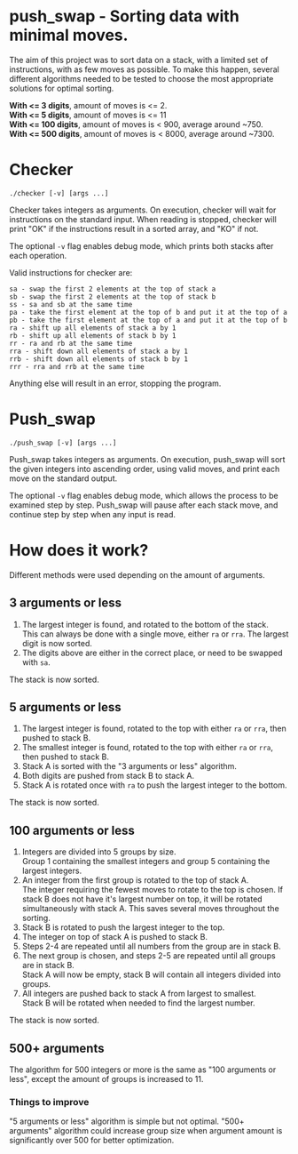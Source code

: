 # push_swap - Sorting data with minimal moves.

The aim of this project was to sort data on a stack, with a limited set of instructions, with as few moves as possible.
To make this happen, several different algorithms needed to be tested to choose the most appropriate solutions for optimal sorting.

**With <= 3 digits**, amount of moves is <= 2.  
**With <= 5 digits**, amount of moves is <= 11  
**With <= 100 digits**, amount of moves is < 900, average around ~750.  
**With <= 500 digits**, amount of moves is < 8000, average around ~7300.  
# Checker
  ```
./checker [-v] [args ...]
  ``` 
Checker takes integers as arguments. On execution, checker will wait for instructions on the standard input. When reading is stopped, checker will print "OK" if the instructions result in a sorted array, and "KO" if not.

The optional ```-v``` flag enables debug mode, which prints both stacks after each operation.

 Valid instructions for checker are:
```
sa - swap the first 2 elements at the top of stack a  
sb - swap the first 2 elements at the top of stack b  
ss - sa and sb at the same time  
pa - take the first element at the top of b and put it at the top of a  
pb - take the first element at the top of a and put it at the top of b  
ra - shift up all elements of stack a by 1  
rb - shift up all elements of stack b by 1  
rr - ra and rb at the same time  
rra - shift down all elements of stack a by 1  
rrb - shift down all elements of stack b by 1  
rrr - rra and rrb at the same time  
```
Anything else will result in an error, stopping the program.

# Push_swap
  ```
./push_swap [-v] [args ...]
  ``` 
Push_swap takes integers as arguments. On execution, push_swap will sort the given integers into ascending order, using valid moves, and print each move on the standard output.

The optional ```-v``` flag enables debug mode, which allows the process to be examined step by step. Push_swap will pause after each stack move, and continue step by step when any input is read.

# How does it work?

Different methods were used depending on the amount of arguments.

## 3 arguments or less 
1. The largest integer is found, and rotated to the bottom of the stack.  
  This can always be done with a single move, either ```ra``` or ```rra```. The largest digit is now sorted. 
2. The digits above are either in the correct place, or need to be swapped with ```sa```.

The stack is now sorted.

## 5 arguments or less
1. The largest integer is found, rotated to the top with either ```ra``` or ```rra```, then pushed to stack B.
2. The smallest integer is found, rotated to the top with either ```ra``` or ```rra```, then pushed to stack B.
3. Stack A is sorted with the "3 arguments or less" algorithm.
4. Both digits are pushed from stack B to stack A.
5. Stack A is rotated once with ```ra``` to push the largest integer to the bottom.

The stack is now sorted.

## 100 arguments or less
1. Integers are divided into 5 groups by size.  
  Group 1 containing the smallest integers and group 5 containing the largest integers.  
2. An integer from the first group is rotated to the top of stack A.  
  The integer requiring the fewest moves to rotate to the top is chosen. If stack B does not have it's largest number on top, it will be rotated simultaneously with stack A. This saves several moves throughout the sorting.  
3. Stack B is rotated to push the largest integer to the top.
4. The integer on top of stack A is pushed to stack B.
5. Steps 2-4 are repeated until all numbers from the group are in stack B.
6. The next group is chosen, and steps 2-5 are repeated until all groups are in stack B.  
  Stack A will now be empty, stack B will contain all integers divided into groups.
7. All integers are pushed back to stack A from largest to smallest.  
  Stack B will be rotated when needed to find the largest number.

The stack is now sorted.

## 500+ arguments
The algorithm for 500 integers or more is the same as "100 arguments or less", except the amount of groups is increased to 11.

### Things to improve
"5 arguments or less" algorithm is simple but not optimal.
"500+ arguments" algorithm could increase group size when argument amount is significantly over 500 for better optimization.
